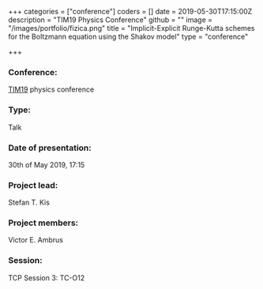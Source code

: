 +++
categories = ["conference"]
coders = []
date = 2019-05-30T17:15:00Z
description = "TIM19 Physics Conference"
github = ""
image = "/images/portfolio/fizica.png"
title = "Implicit-Explicit Runge-Kutta schemes for the Boltzmann equation using the Shakov model"
type = "conference"

+++
### Conference:
[TIM19](https://timconference.uvt.ro/index.php) physics conference

### Type:
Talk

### Date of presentation:
30th of May 2019, 17:15

### Project lead:
Stefan T. Kis

### Project members:
Victor E. Ambrus

### Session:
TCP Session 3: TC-O12
